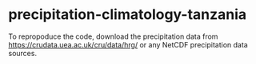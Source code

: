 # precipitation-climatology-tanzania

To repropoduce the code, download the precipitation data from https://crudata.uea.ac.uk/cru/data/hrg/ or any NetCDF 
precipitation data sources.
